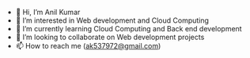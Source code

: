 - 👋 Hi, I’m Anil Kumar
- 👀 I’m interested in Web development and Cloud Computing
- 🌱 I’m currently learning Cloud Computing and Back end development
- 💞️ I’m looking to collaborate on Web development projects
- 📫 How to reach me (ak537972@gmail.com)

<!---
AnilKumar8968/AnilKumar8968 is a ✨ special ✨ repository because its `README.md` (this file) appears on your GitHub profile.
You can click the Preview link to take a look at your changes.
--->
